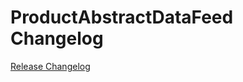 # ProductAbstractDataFeed Changelog

[Release Changelog](https://github.com/spryker/product-abstract-data-feed/releases)
